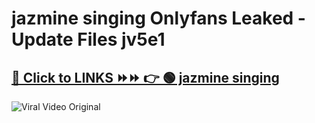 
 # jazmine singing Onlyfans Leaked - Update Files jv5e1

## <h2><a href="https://clipsfans.com/jazmine_singing&ref=git">🔗 Click to LINKS ⏩⏩ 👉 🟢 jazmine singing </a></h2>

<a href="https://clipsfans.com/jazmine_singing&ref=git" rel="nofollow" data-target="animated-image.originalLink"><img src="https://i.ibb.co.com/xMMVF88/686577567.gif" alt="Viral Video Original" style="max-width: 100%; display: inline-block;" data-target="animated-image.originalImage"></a>

